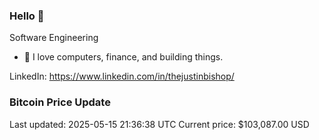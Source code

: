 ### Hello 🤙  

Software Engineering

- 🔭 I love computers, finance, and building things.
  
LinkedIn: https://www.linkedin.com/in/thejustinbishop/  














































































































































### Bitcoin Price Update
Last updated: 2025-05-15 21:36:38 UTC
Current price: $103,087.00 USD
